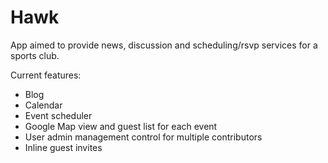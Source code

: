 # Hawk
App aimed to provide news, discussion and scheduling/rsvp services for a sports club.

Current features:
- Blog
- Calendar
- Event scheduler
- Google Map view and guest list for each event
- User admin management control for multiple contributors
- Inline guest invites
